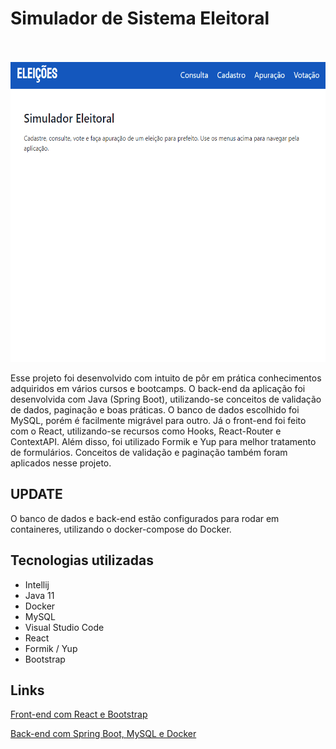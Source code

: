 # Simulador de Sistema Eleitoral
<br/>
<br/>
<img  alt="demo image" src="https://github.com/leandrocastrold/react-simulador-eleitoral/blob/main/demo.gif" width=600 height=480>

Esse projeto foi desenvolvido com intuito de pôr em prática conhecimentos adquiridos em vários cursos e bootcamps. 
O back-end da aplicação foi desenvolvida com Java (Spring Boot), utilizando-se conceitos de validação de dados, paginação e boas práticas. O banco de dados escolhido foi MySQL, porém é facilmente migrável para outro. 
Já o front-end foi feito com o React, utilizando-se recursos como Hooks, React-Router e ContextAPI. Além disso, foi utilizado Formik e Yup para melhor tratamento de formulários. Conceitos de validação e paginação também foram aplicados nesse projeto.

## UPDATE
O banco de dados e back-end estão configurados para rodar em containeres, utilizando o docker-compose do Docker. 

## Tecnologias utilizadas

* Intellij
* Java 11
* Docker
* MySQL
* Visual Studio Code
* React 
* Formik / Yup
* Bootstrap

## Links

[Front-end com React e Bootstrap](https://github.com/leandrocastrold/react-simulador-eleitoral)

[Back-end com Spring Boot, MySQL e Docker](https://github.com/leandrocastrold/spring-boot-simulador-eleitoral)


